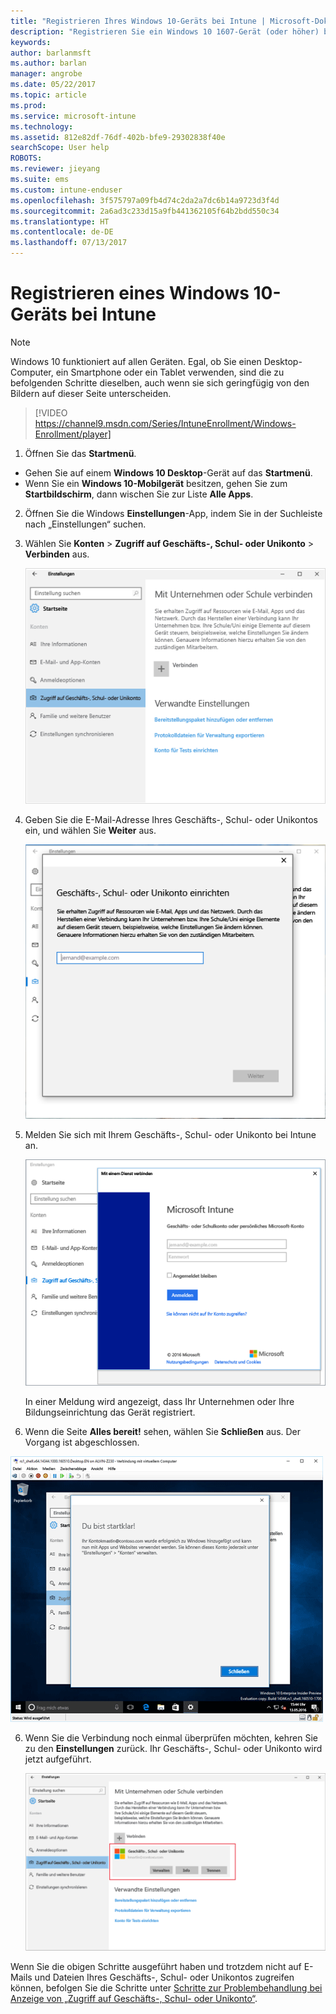 ```yaml
---
title: "Registrieren Ihres Windows 10-Geräts bei Intune | Microsoft-Dokumentation"
description: "Registrieren Sie ein Windows 10 1607-Gerät (oder höher) bei Intune."
keywords: 
author: barlanmsft
ms.author: barlan
manager: angrobe
ms.date: 05/22/2017
ms.topic: article
ms.prod: 
ms.service: microsoft-intune
ms.technology: 
ms.assetid: 812e82df-76df-402b-bfe9-29302838f40e
searchScope: User help
ROBOTS: 
ms.reviewer: jieyang
ms.suite: ems
ms.custom: intune-enduser
ms.openlocfilehash: 3f575797a09fb4d74c2da2a7dc6b14a9723d3f4d
ms.sourcegitcommit: 2a6ad3c233d15a9fb441362105f64b2bdd550c34
ms.translationtype: HT
ms.contentlocale: de-DE
ms.lasthandoff: 07/13/2017
---
```

# Registrieren eines Windows 10-Geräts bei Intune
<a id="enroll-your-windows-10-device-in-intune" class="xliff"></a>

> [!NOTE]
> Windows 10 funktioniert auf allen Geräten. Egal, ob Sie einen Desktop-Computer, ein Smartphone oder ein Tablet verwenden, sind die zu befolgenden Schritte dieselben, auch wenn sie sich geringfügig von den Bildern auf dieser Seite unterscheiden.

> [!VIDEO https://channel9.msdn.com/Series/IntuneEnrollment/Windows-Enrollment/player]

1. Öffnen Sie das **Startmenü**.

  - Gehen Sie auf einem **Windows 10 Desktop**-Gerät auf das **Startmenü**.
  - Wenn Sie ein **Windows 10-Mobilgerät** besitzen, gehen Sie zum **Startbildschirm**, dann wischen Sie zur Liste **Alle Apps**.

2.  Öffnen Sie die Windows **Einstellungen**-App, indem Sie in der Suchleiste nach „Einstellungen“ suchen.

3. Wählen Sie **Konten** > **Zugriff auf Geschäfts-, Schul- oder Unikonto** > **Verbinden** aus.

    ![Wählen Sie „Auf Geschäfts-,Schul- oder Unikonto zugreifen“ aus](./media/w10-enroll-rs1-connect-to-work-or-school.png)

3.  Geben Sie die E-Mail-Adresse Ihres Geschäfts-, Schul- oder Unikontos ein, und wählen Sie **Weiter** aus.

    ![Enter your work or school-account](./media/w10-enroll-rs1-set-up-work-or-school-account.png)

4. Melden Sie sich mit Ihrem Geschäfts-, Schul- oder Unikonto bei Intune an.

    ![Geschäfts- oder Schulkonto hinzufügen](./media/w10-enroll-rs1-enter-your-credentials.png)

    In einer Meldung wird angezeigt, dass Ihr Unternehmen oder Ihre Bildungseinrichtung das Gerät registriert.

5. Wenn die Seite **Alles bereit!** sehen, wählen Sie **Schließen** aus. Der Vorgang ist abgeschlossen.

  ![Klicken Sie auf dem Bildschirm „Alles erledigt!“ auf „Schließen“.](./media/w10-enroll-rs1-youre-all-set.png)

6. Wenn Sie die Verbindung noch einmal überprüfen möchten, kehren Sie zu den **Einstellungen** zurück. Ihr Geschäfts-, Schul- oder Unikonto wird jetzt aufgeführt.

    ![Validate that the connection was set up correctly](./media/w10-enroll-rs1-validate-successful-enrollment.png)

Wenn Sie die obigen Schritte ausgeführt haben und trotzdem nicht auf E-Mails und Dateien Ihres Geschäfts-, Schul- oder Unikontos zugreifen können, befolgen Sie die Schritte unter [Schritte zur Problembehandlung bei Anzeige von „Zugriff auf Geschäfts-, Schul- oder Unikonto“](troubleshoot-your-windows-10-device-windows.md#troubleshooting-steps-to-follow-if-you-see-access-work-or-school).
